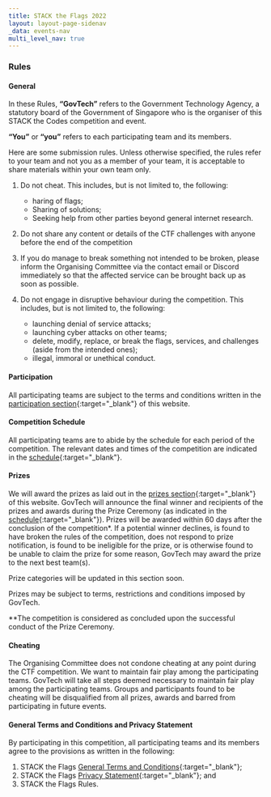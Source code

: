 ```yaml
---
title: STACK the Flags 2022
layout: layout-page-sidenav
_data: events-nav
multi_level_nav: true
---
```


### Rules

#### General

In these Rules, **“GovTech”** refers to the Government Technology Agency, a statutory board of the Government of Singapore who is the organiser of this STACK the Codes competition and event.

**“You”** or **“you”** refers to each participating team and its members.

Here are some submission rules. Unless otherwise specified, the rules refer to your team and not you as a member of your team, it is acceptable to share materials within your own team only.

1. Do not cheat. This includes, but is not limited to, the following:

    - haring of flags;
    - Sharing of solutions;
    - Seeking help from other parties beyond general internet research.

2. Do not share any content or details of the CTF challenges with anyone before the end of the competition
3. If you do manage to break something not intended to be broken, please inform the Organising Committee via the contact email or Discord immediately so that the affected service can be brought back up as soon as possible.
4. Do not engage in disruptive behaviour during the competition. This includes, but is not limited to, the following:
    - launching denial of service attacks;
    - launching cyber attacks on other teams;
    - delete, modify, replace, or break the flags, services, and challenges (aside from the intended ones);
    - illegal, immoral or unethical conduct.

#### Participation

All participating teams are subject to the terms and conditions written in the [participation section](/communities/events/jaga-the-stack/stack-the-flags-2022/participation){:target="_blank"} of this website.

#### Competition Schedule

All participating teams are to abide by the schedule for each period of the competition. The relevant dates and times of the competition are indicated in the [schedule](/communities/events/jaga-the-stack/stack-the-flags-2022/overview#schedule){:target="_blank"}.

#### Prizes

We will award the prizes as laid out in the [prizes section](/communities/events/jaga-the-stack/stack-the-flags-2022/prizes){:target="_blank"} of this website. GovTech will announce the final winner and recipients of the prizes and awards during the Prize Ceremony (as indicated in the [schedule](/communities/events/jaga-the-stack/stack-the-flags-2022/overview#schedule){:target="_blank"}). Prizes will be awarded within 60 days after the conclusion of the competition\*. If a potential winner declines, is found to have broken the rules of the competition, does not respond to prize notification, is found to be ineligible for the prize, or is otherwise found to be unable to claim the prize for some reason, GovTech may award the prize to the next best team(s).

Prize categories will be updated in this section soon.

Prizes may be subject to terms, restrictions and conditions imposed by GovTech.

*\*The competition is considered as concluded upon the successful conduct of the Prize Ceremony.

#### Cheating

The Organising Committee does not condone cheating at any point during the CTF competition. We want to maintain fair play among the participating teams. GovTech will take all steps deemed necessary to maintain fair play among the participating teams. Groups and participants found to be cheating will be disqualified from all prizes, awards and barred from participating in future events.

#### General Terms and Conditions and Privacy Statement

By participating in this competition, all participating teams and its members agree to the provisions as written in the following:

1. STACK the Flags [General Terms and Conditions](/communities/events/jaga-the-stack/stack-the-flags-2022/general-terms-and-conditions){:target="_blank"};
2. STACK the Flags [Privacy Statement](/communities/events/jaga-the-stack/stack-the-flags-2022/privacy-statement){:target="_blank"}; and
3. STACK the Flags Rules.
